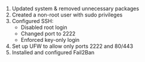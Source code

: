 1. Updated system & removed unnecessary packages
2. Created a non-root user with sudo privileges
3. Configured SSH:
   - Disabled root login
   - Changed port to 2222
   - Enforced key-only login
4. Set up UFW to allow only ports 2222 and 80/443
5. Installed and configured Fail2Ban
